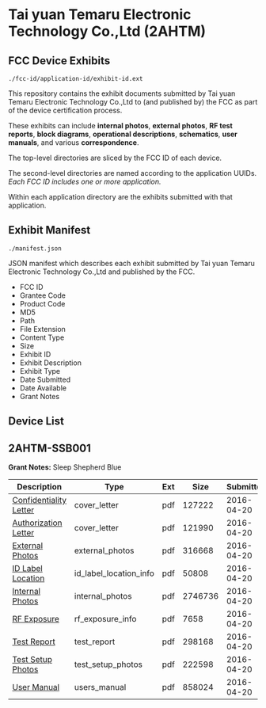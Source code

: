 # Tai yuan Temaru Electronic Technology Co.,Ltd (2AHTM)
## FCC Device Exhibits

```
./fcc-id/application-id/exhibit-id.ext
```

This repository contains the exhibit documents submitted by Tai yuan Temaru Electronic Technology Co.,Ltd to (and published by) the FCC as part of the device certification process.

These exhibits can include **internal photos**, **external photos**, **RF test reports**, **block diagrams**, **operational descriptions**, **schematics**, **user manuals**, and various **correspondence**.

The top-level directories are sliced by the FCC ID of each device.

The second-level directories are named according to the application UUIDs. *Each FCC ID includes one or more application.*

Within each application directory are the exhibits submitted with that application. 

## Exhibit Manifest

```
./manifest.json
```

JSON manifest which describes each exhibit submitted by Tai yuan Temaru Electronic Technology Co.,Ltd and published by the FCC.

- FCC ID
- Grantee Code
- Product Code
- MD5
- Path
- File Extension
- Content Type
- Size
- Exhibit ID
- Exhibit Description
- Exhibit Type
- Date Submitted
- Date Available
- Grant Notes

## Device List
## 2AHTM-SSB001
**Grant Notes:** Sleep Shepherd Blue

| Description | Type | Ext | Size | Submitted | Available |
| ----------- | ---- | --- | ---- | --------- | --------- |
| [Confidentiality Letter](2AHTM-SSB001/bc2ace14e78f7998d7b01d385b210f3f/2963955.pdf) | cover_letter | pdf | 127222 | 2016-04-20 | 2016-04-20 |
| [Authorization Letter](2AHTM-SSB001/bc2ace14e78f7998d7b01d385b210f3f/2963956.pdf) | cover_letter | pdf | 121990 | 2016-04-20 | 2016-04-20 |
| [External Photos](2AHTM-SSB001/bc2ace14e78f7998d7b01d385b210f3f/2963952.pdf) | external_photos | pdf | 316668 | 2016-04-20 | 2016-04-20 |
| [ID Label Location](2AHTM-SSB001/bc2ace14e78f7998d7b01d385b210f3f/2963954.pdf) | id_label_location_info | pdf | 50808 | 2016-04-20 | 2016-04-20 |
| [Internal Photos](2AHTM-SSB001/bc2ace14e78f7998d7b01d385b210f3f/2963953.pdf) | internal_photos | pdf | 2746736 | 2016-04-20 | 2016-04-20 |
| [RF Exposure](2AHTM-SSB001/bc2ace14e78f7998d7b01d385b210f3f/2963957.pdf) | rf_exposure_info | pdf | 7658 | 2016-04-20 | 2016-04-20 |
| [Test Report](2AHTM-SSB001/bc2ace14e78f7998d7b01d385b210f3f/2963958.pdf) | test_report | pdf | 298168 | 2016-04-20 | 2016-04-20 |
| [Test Setup Photos](2AHTM-SSB001/bc2ace14e78f7998d7b01d385b210f3f/2963959.pdf) | test_setup_photos | pdf | 222598 | 2016-04-20 | 2016-04-20 |
| [User Manual](2AHTM-SSB001/bc2ace14e78f7998d7b01d385b210f3f/2963960.pdf) | users_manual | pdf | 858024 | 2016-04-20 | 2016-04-20 |
